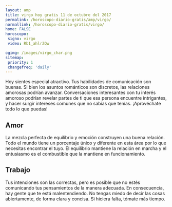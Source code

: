 ```yaml
---
layout: amp
title: virgo hoy gratis 11 de octubre del 2017 
permalink: /horoscopo-diario-gratis/amp/virgo/
normallink: /horoscopo-diario-gratis/virgo/
home: FALSE
horoscopo:
 signo: virgo
 video: Rb1_ahlrZQw

ogimg: /images/virgo_char.png
sitemap:
 priority: 1
 changefreq: 'daily'
---
```



Hoy sientes especial atractivo. Tus habilidades de comunicación son buenas. Si bien los asuntos románticos son discretos, las relaciones amorosas podrían avanzar. Conversaciones interesantes con tu interés amoroso podrían revelar partes de ti que esa persona encuentre intrigantes, y hacer surgir intereses comunes que no sabías que tenías. ¡Aprovéchate todo lo que puedas!

## Amor

La mezcla perfecta de equilibrio y emoción construyen una buena relación. Todo el mundo tiene un porcentaje único y diferente en esta área por lo que necesitas encontrar el tuyo. El equilibrio mantiene la relación en marcha y el entusiasmo es el combustible que la mantiene en funcionamiento.

## Trabajo

Tus intenciones son las correctas, pero es posible que no estés comunicando tus pensamientos de la manera adecuada. En consecuencia, hay gente que te está malentendiendo. No tengas miedo de decir las cosas abiertamente, de forma clara y concisa. Si hiciera falta, tómate más tiempo.